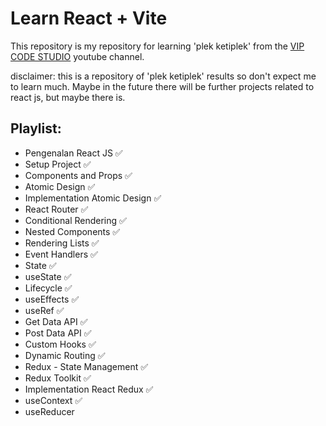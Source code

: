 # Learn React + Vite

This repository is my repository for learning 'plek ketiplek' from the [VIP CODE STUDIO](https://youtube.com/playlist?list=PLmF_zPV9ZcP346sttD4Vs2VROLlIp5kPz&si=evPKF6a_rsJP-lTV) youtube channel.

disclaimer: this is a repository of 'plek ketiplek' results so don't expect me to learn much. Maybe in the future there will be further projects related to react js, but maybe there is.

## Playlist:
 - Pengenalan React JS ✅
 - Setup Project ✅
 - Components and Props ✅
 - Atomic Design ✅
 - Implementation Atomic Design ✅
 - React Router ✅
 - Conditional Rendering ✅
 - Nested Components ✅
 - Rendering Lists ✅
 - Event Handlers ✅
 - State ✅
 - useState ✅
 - Lifecycle ✅
 - useEffects ✅ 
 - useRef ✅
 - Get Data API ✅
 - Post Data API ✅
 - Custom Hooks ✅
 - Dynamic Routing ✅ 
 - Redux - State Management ✅
 - Redux Toolkit ✅
 - Implementation React Redux ✅
 - useContext ✅
 - useReducer
